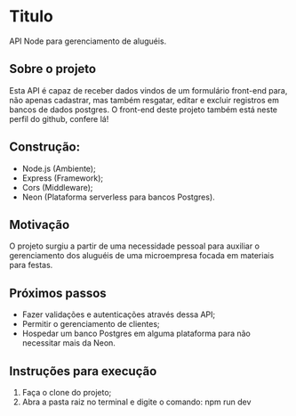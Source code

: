 # Titulo
API Node para gerenciamento de aluguéis.

## Sobre o projeto
Esta API é capaz de receber dados vindos de um formulário front-end para, não apenas cadastrar, mas também resgatar, editar e excluir registros em bancos de dados postgres. O front-end deste projeto também está neste perfil do github, confere lá!

## Construção: 
- Node.js (Ambiente);
- Express (Framework);
- Cors (Middleware);
- Neon (Plataforma serverless para bancos Postgres).

## Motivação
O projeto surgiu a partir de uma necessidade pessoal para auxiliar o gerenciamento dos aluguéis de uma microempresa focada em materiais para festas.

## Próximos passos
- Fazer validações e autenticações através dessa API;
- Permitir o gerenciamento de clientes;
- Hospedar um banco Postgres em alguma plataforma para não necessitar mais da Neon.

## Instruções para execução
1. Faça o clone do projeto;
2. Abra a pasta raiz no terminal e digite o comando: npm run dev
